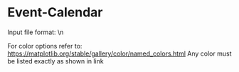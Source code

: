 # Event-Calendar
 
Input file format:
<month number> <day> <color> <event> \n
 
 For color options refer to: https://matplotlib.org/stable/gallery/color/named_colors.html
 Any color must be listed exactly as shown in link
